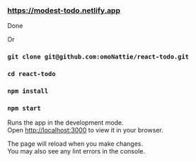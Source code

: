 ### <a href="https://modest-todo.netlify.app">https://modest-todo.netlify.app</a>
Done

Or

### `git clone git@github.com:omoNattie/react-todo.git`
### `cd react-todo`
### `npm install`
### `npm start`

Runs the app in the development mode.\
Open [http://localhost:3000](http://localhost:3000) to view it in your browser.

The page will reload when you make changes.\
You may also see any lint errors in the console.
